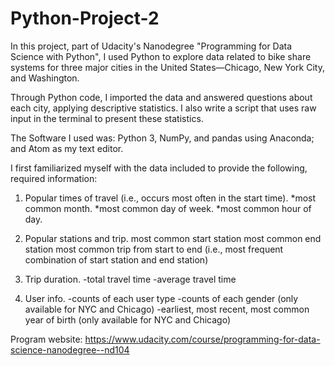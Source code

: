 # Python-Project-2
In this project, part of Udacity's Nanodegree "Programming for Data Science with Python", I used Python to explore data related to bike share systems for three major cities in the United States—Chicago, New York City, and Washington. 

Through Python code, I imported the data and answered questions about each city, applying descriptive statistics. I also write a script that uses raw input in the terminal to present these statistics.

The Software I used was: 
Python 3, NumPy, and pandas using Anaconda; and Atom as my text editor. 

I first familiarized myself with the data included to provide the following, required information:

1. Popular times of travel (i.e., occurs most often in the start time).
*most common month.
*most common day of week.
*most common hour of day.

2. Popular stations and trip.
most common start station
most common end station
most common trip from start to end (i.e., most frequent combination of start station and end station)

3. Trip duration.
-total travel time
-average travel time

4. User info.
-counts of each user type
-counts of each gender (only available for NYC and Chicago)
-earliest, most recent, most common year of birth (only available for NYC and Chicago)

Program website: https://www.udacity.com/course/programming-for-data-science-nanodegree--nd104
